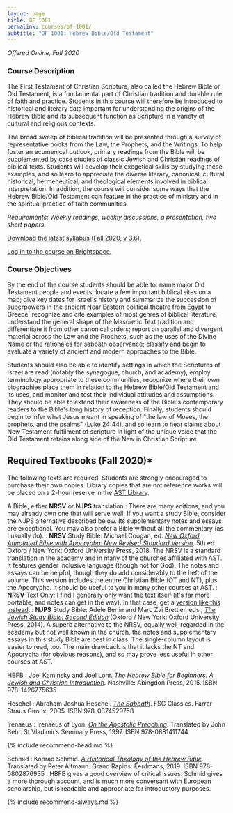 ```yaml
---
layout: page
title: BF 1001
permalink: courses/bf-1001/
subtitle: "BF 1001: Hebrew Bible/Old Testament"
---
```


*Offered Online, Fall 2020*

### Course Description

The First Testament of Christian Scripture, also called the Hebrew
Bible or Old Testament, is a fundamental part of Christian tradition
and durable rule of faith and practice. Students in this course will
therefore be introduced to historical and literary data important
for understanding the origins of the Hebrew Bible and its subsequent
function as Scripture in a variety of cultural and religious
contexts.

The broad sweep of biblical tradition will be presented through a
survey of representative books from the Law, the Prophets, and the
Writings. To help foster an ecumenical outlook, primary readings
from the Bible will be supplemented by case studies of classic
Jewish and Christian readings of biblical texts. Students will
develop their exegetical skills by studying these examples, and so
learn to appreciate the diverse literary, canonical, cultural,
historical, hermeneutical, and theological elements involved in
biblical interpretation. In addition, the course will consider some
ways that the Hebrew Bible/Old Testament can feature in the practice
of ministry and in the spiritual practice of faith communities.

*Requirements: Weekly readings, weekly discussions, a presentation, two short papers.*

[Download the latest syllabus (Fall 2020, v 3.6).](https://github.com/danieldriver/Syllabi/raw/master/BF/BF%201001-Driver%202020.pdf)

[Log in to the course on Brightspace.](https://smu.brightspace.com/d2l/login)

### Course Objectives

By the end of the course students should be able to:
	name major Old Testament people and events;
	locate a few important biblical sites on a map;
	give key dates for Israel's history and summarize the succession of superpowers in the ancient Near Eastern political theatre from Egypt to Greece;
	recognize and cite examples of most genres of biblical literature;
	understand the general shape of the Masoretic Text tradition and differentiate it from other canonical orders;
	report on parallel and divergent material across the Law and the Prophets, such as the uses of the Divine Name or the rationales for sabbath observance;
	classify and begin to evaluate a variety of ancient and modern approaches to the Bible.

Students should also be able to identify settings in which the
Scriptures of Israel are read (notably the synagogue, church, and
academy), employ terminology appropriate to these communities, recognize
where their own biographies place them in relation to the Hebrew
Bible/Old Testament and its uses, and monitor and test their individual
attitudes and assumptions. They should be able to extend their awareness
of the Bible's contemporary readers to the Bible's long history of
reception. Finally, students should begin to infer what Jesus meant in
speaking of "the law of Moses, the prophets, and the psalms" (Luke
24:44), and so learn to hear claims about New Testament fulfilment of
scripture in light of the unique voice that the Old Testament retains
along side of the New in Christian Scripture.


## Required Textbooks (Fall 2020)*

The following texts are required. Students are strongly encouraged to
purchase their own copies. Library copies that are not reference works
will be placed on a 2-hour reserve in the [AST Library](http://www.astheology.ns.ca/library/index.html).

A Bible, either **NRSV** or **NJPS** translation
: There are many editions, and you may already own one that will serve well. If you want a study Bible, consider the NJPS alternative described below. Its supplementary notes and essays are exceptional. You may also prefer a Bible without all the commentary (as I usually do).
: **NRSV** Study Bible: Michael Coogan, ed. [*New Oxford Annotated Bible with Apocrypha: New Revised Standard Version*](https://amzn.to/2qpjO6P). 5th ed. Oxford / New York: Oxford University Press, 2018. The NRSV is a standard translation in the academy and in many of the churches affiliated with AST. It features gender inclusive language (though not for God). The notes and essays can be helpful, though they do add considerably to the heft of the volume. This version includes the entire Christian Bible (OT and NT), plus the Apocrypha. It should be useful to you in many other courses at AST.
: **NRSV** Text Only: I find I generally only want the text itself (it's far more portable, and notes can get in the way). In that case, get a [version like this instead](https://amzn.to/34xOeCI).
: **NJPS** Study Bible: Adele Berlin and Marc Zvi Brettler, eds., [*The Jewish Study Bible: Second Edition*](https://amzn.to/36BBqNw) (Oxford / New York: Oxford University Press, 2014). A superb alternative to the NRSV, equally well-regarded in the academy but not well known in the church, the notes and supplementary essays in this study Bible are best in class. The single-column layout is easier to read, too. The main drawback is that it lacks the NT and Apocrypha (for obvious reasons), and so may prove less useful in other courses at AST.

HBFB
: Joel Kaminsky and Joel Lohr. [*The Hebrew Bible for Beginners: A Jewish and Christian Introduction*](https://amzn.to/33myNNo). Nashville: Abingdon Press, 2015. ISBN 978-1426775635

Heschel
: Abraham Joshua Heschel. [*The Sabbath*](https://amzn.to/2NQ8VDj). FSG Classics. Farrar Straus Giroux, 2005. ISBN 978-0374529758

Irenaeus
: Irenaeus of Lyon. [*On the Apostolic Preaching*](https://amzn.to/2oTyNpj). Translated by John Behr. St Vladimir’s Seminary Press, 1997. ISBN 978-0881411744

{% include recommend-head.md %}

Schmid
: Konrad Schmid. [*A Historical Theology of the Hebrew Bible*](https://amzn.to/34CEs2i). Translated by Peter Altmann. Grand Rapids: Eerdmans, 2019. ISBN 978-0802876935
: HBFB gives a good overview of critical issues. Schmid gives a more thorough account, and is much more conversant with European scholarship, but is readable and appropriate for introductory purposes.

{% include recommend-always.md %}
